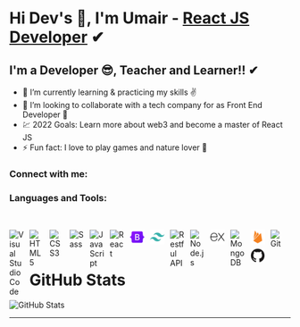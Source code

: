 # Hi Dev's 👋, I'm Umair - [React JS Developer][website] ✔

## I'm a Developer 😎, Teacher and Learner!! ✔

- 🌱 I’m currently learning & practicing my skills ✌
- 👯 I’m looking to collaborate with a tech company for as Front End Developer 🙂
- 💹 2022 Goals: Learn more about web3 and become a master of React JS
- ⚡ Fun fact: I love to play games and nature lover 💖

### Connect with me:

### Languages and Tools:

<br/>

[<img align="left" alt="Visual Studio Code" width="26px" title="VS Code" src="https://cdn.jsdelivr.net/gh/devicons/devicon/icons/vscode/vscode-original.svg" style="padding-right:10px;" />][vs-code]
[<img align="left" alt="HTML5" width="26px" title="HTML" src="https://cdn.jsdelivr.net/gh/devicons/devicon/icons/html5/html5-original.svg" style="padding-right:10px;" />][html]
[<img align="left" alt="CSS3" width="26px" title="CSS" src="https://cdn.jsdelivr.net/gh/devicons/devicon/icons/css3/css3-original.svg" style="padding-right:10px;" />][css]
[<img align="left" alt="Sass" width="26px" title="Sass"  src="https://cdn.jsdelivr.net/gh/devicons/devicon/icons/sass/sass-original.svg" style="padding-right:10px;" />][sass]
[<img align="left" alt="JavaScript" width="26px" title="JavaScript" src="https://cdn.jsdelivr.net/gh/devicons/devicon/icons/javascript/javascript-original.svg" style="padding-right:10px;" />][javascript]
[<img align="left" alt="React" width="26px" title="React JS"  src="https://cdn.jsdelivr.net/gh/devicons/devicon/icons/react/react-original.svg" style="padding-right:10px;" />][react]
[<img align="left" alt="Bootstarp" width="26px" title="Bootstrap" src="https://raw.githubusercontent.com/devicons/devicon/v2.15.1/icons/bootstrap/bootstrap-original.svg" style="padding-right:10px;" />][bootstrap]
[<img align="left" alt="Bootstarp" width="26px" title="Tailwind CSS" src="https://raw.githubusercontent.com/devicons/devicon/v2.15.1/icons/tailwindcss/tailwindcss-plain.svg" style="padding-right:10px;" />][tailwindcss]
[<img align="left" alt="Restful API" width="26px" title="Restful API"  src="https://restfulapi.net/wp-content/uploads/rest.png" style="padding-right:10px;" />][restapi]
[<img align="left" alt="Node.js" width="26px"  title="Node JS" src="https://cdn.jsdelivr.net/gh/devicons/devicon/icons/nodejs/nodejs-original.svg" style="padding-right:10px;" />][node]
[<img align="left" alt="express" width="26px"  title="Express JS" src="https://raw.githubusercontent.com/devicons/devicon/v2.15.1/icons/express/express-original.svg" style="padding-right:10px;" />][express]
[<img align="left" alt="MongoDB" width="26px"  title="MongoDB" src="https://cdn.jsdelivr.net/gh/devicons/devicon/icons/mongodb/mongodb-original.svg" style="padding-right:10px;" />][mongodb]
[<img align="left" alt="Firebase" width="26px" title="Firebase" src="https://raw.githubusercontent.com/devicons/devicon/v2.15.1/icons/firebase/firebase-plain.svg" style="padding-right:10px;" />][firebase]
[<img align="left" alt="Git" width="26px" title="Git" src="https://cdn.jsdelivr.net/gh/devicons/devicon/icons/git/git-original.svg" style="padding-right:10px;" />][git]
[<img align="left" alt="GitHub" width="26px" title="GitHub" src="https://raw.githubusercontent.com/devicons/devicon/v2.15.1/icons/github/github-original.svg" style="padding-right:10px;" />][github]

<br />
<br />

# GitHub Stats

![GitHub Stats](https://github-readme-stats.vercel.app/api?username=codewithumair&theme=radical)

---

[website]: https://portfolio-867.netlify.app/
[freecodecamp]: https://www.freecodecamp.org/codewithumair
[twitter]: https://twitter.com/Muhamma19512164
[linkedin]: https://www.linkedin.com/in/umair-amir-30b32721a/
[vs-code]: https://code.visualstudio.com/
[html]: https://www.w3schools.com/html/
[css]: https://www.w3schools.com/Css/
[sass]: https://sass-lang.com/
[javascript]: https://www.w3schools.com/js/DEFAULT.asp
[react]: https://reactjs.org/
[bootstrap]: https://getbootstrap.com/
[tailwindcss]: https://tailwindcss.com/
[node]: https://nodejs.org/en/
[express]: https://expressjs.com/
[mongodb]: https://www.mongodb.com/https://code.visualstudio.com/
[firebase]: https://firebase.google.com/
[restapi]: https://restfulapi.net/
[git]: https://raw.githubusercontent.com/devicons/devicon/v2.15.1/icons/git/git-original.svg
[github]: https://github.com/
